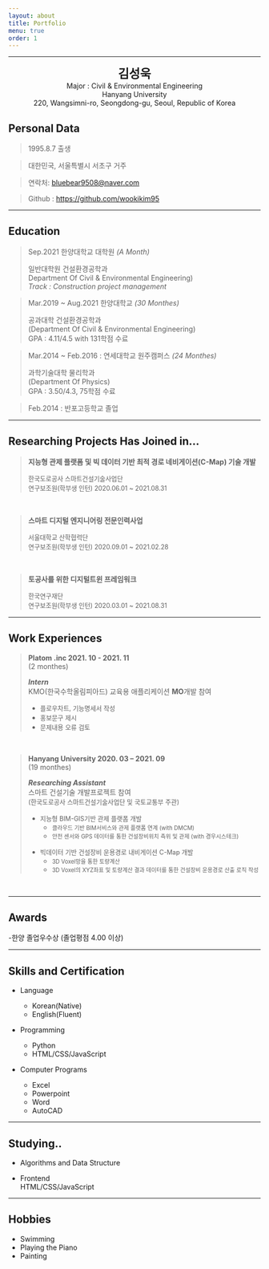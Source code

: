 ```yaml
---
layout: about
title: Portfolio
menu: true
order: 1
---
```


* * *
<center>
<span style=
"font-size:170%;
font-weight:bold">
김성욱
</span>
</center>

<center>Major : Civil & Environmental Engineering</center>

<center>Hanyang University</center>

<center>220, Wangsimni-ro, Seongdong-gu, Seoul, Republic of Korea</center>

## Personal Data

> 1995.8.7 출생

> 대한민국, 서울특별시 서초구 거주

> 연락처: bluebear9508@naver.com

> Github : <a href="https://github.com/wookikim95">https://github.com/wookikim95</a>

---
## Education

> Sep.2021 한양대학교 대학원 _(A Month)_
>
> 일반대학원 건설환경공학과<br/>
> Department Of Civil & Environmental Engineering)<br/>
> _Track : Construction project management_


> Mar.2019 ~ Aug.2021 한양대학교 _(30 Monthes)_
>
> 공과대학 건설환경공학과<br/>
> (Department Of Civil & Environmental Engineering)<br/>
> GPA : 4.11/4.5 with 131학점 수료

> Mar.2014 ~ Feb.2016 : 연세대학교 원주캠퍼스 _(24 Monthes)_
>
> 과학기술대학 물리학과<br/>
> (Department Of Physics)<br/>
> GPA : 3.50/4.3, 75학점 수료<br/>

> Feb.2014 : 반포고등학교 졸업


---
## Researching Projects Has Joined in...


> **지능형 관제 플랫폼 및 빅 데이터 기반 최적 경로 네비게이션(C-Map) 기술 개발**
>
> <span style="font-size:0.9em">한국도로공사 스마트건설기술사업단</span><br/>
> <span style="font-size:0.9em">연구보조원(학부생 인턴) 2020.06.01 ~ 2021.08.31</span>

<br/>

>**스마트 디지털 엔지니어링 전문인력사업**
>
><span style="font-size:0.9em">서울대학교 산학협력단</span><br/>
><span style="font-size:0.9em">연구보조원(학부생 인턴) 2020.09.01 ~ 2021.02.28</span>

<br/>

>**토공사를 위한 디지털트윈 프레임워크**
>
><span style="font-size:0.9em">한국연구재단</span><br/>
><span style="font-size:0.9em">연구보조원(학부생 인턴) 2020.03.01 ~ 2021.08.31</span>

---
## Work Experiences

>**Platom .inc 2021. 10 - 2021. 11**<br/>
>  (2 monthes)<br/>
>
>  **_Intern_**<br/>
>  KMO(한국수학올림피아드) 교육용 애플리케이션 **MO**개발 참여<br/>
>  + <span style="font-size:0.9em">플로우차트, 기능명세서 작성</span>
>  + <span style="font-size:0.9em">홍보문구 제시</span>
>  + <span style="font-size:0.9em">문제내용 오류 검토</span>


<br/>


> **Hanyang University 2020. 03 – 2021. 09**<br/>
>  (19 monthes)<br/>
>
>  _**Researching Assistant**_<br/>
>  스마트 건설기술 개발프로젝트 참여<br/>
>  <span style="font-size:0.9em">(한국도로공사 스마트건설기술사업단 및 국토교통부 주관)<span><br/>
>   
>   * <span style="font-size:0.9em">지능형 BIM-GIS기반 관제 플랫폼 개발</span>
>     + <span style="font-size:0.8em">클라우드 기반 BIM서비스와 관제 플랫폼 연계 (with DMCM)</span>
>     + <span style="font-size:0.8em">안전 센서와 GPS 데이터를 통한 건설장비위치 측위 및 관제 (with 경우시스테크)</span>
>
>
>   + <span style="font-size:0.9em">빅데이터 기반 건설장비 운용경로 내비게이션 C-Map 개발 </span>
>     + <span style="font-size:0.8em">3D Voxel망을 통한 토량계산</span>
>     + <span style="font-size:0.8em">3D Voxel의 XYZ좌표 및 토량계산 결과 데이터를 통한 건설장비 운용경로 산출 로직 작성</span>

<br/>

---
## Awards


-한양 졸업우수상 (졸업평점 4.00 이상)

---
## Skills and Certification

* Language
  + Korean(Native)
  + English(Fluent)

* Programming
  + Python
  + HTML/CSS/JavaScript

* Computer Programs
  + Excel
  + Powerpoint
  + Word
  + AutoCAD

---
## Studying..

* Algorithms and Data Structure

* Frontend<br/>
  HTML/CSS/JavaScript

---
## Hobbies

* Swimming
* Playing the Piano
* Painting



